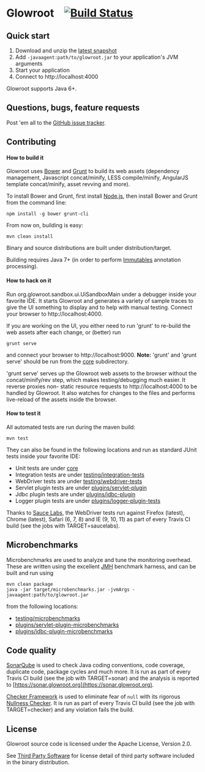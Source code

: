 Glowroot &nbsp;&nbsp; [![Build Status](https://travis-ci.org/glowroot/glowroot.png?branch=master)](https://travis-ci.org/glowroot/glowroot)
=========

## Quick start

1. Download and unzip the [latest snapshot](https://glowroot.s3.amazonaws.com/snapshots/latest/glowroot-dist.zip)
2. Add `-javaagent:path/to/glowroot.jar` to your application's JVM arguments
3. Start your application
4. Connect to http://localhost:4000

Glowroot supports Java 6+.

## Questions, bugs, feature requests

Post 'em all to the [GitHub issue tracker](https://github.com/glowroot/glowroot/issues).

## Contributing

#### How to build it

Glowroot uses [Bower](http://bower.io) and [Grunt](http://gruntjs.com) to build its web assets (dependency management, Javascript concat/minify, LESS compile/minify, AngularJS template concat/minify, asset revving and more).

To install Bower and Grunt, first install [Node.js](https://nodejs.org), then install Bower and Grunt from the command line:

    npm install -g bower grunt-cli

From now on, building is easy:

    mvn clean install

Binary and source distributions are built under distribution/target.

Building requires Java 7+ (in order to perform [Immutables](https://immutables.github.io) annotation processing).

#### How to hack on it

Run org.glowroot.sandbox.ui.UiSandboxMain under a debugger inside your favorite IDE. It starts Glowroot and generates a variety of sample traces to give the UI something to display and to help with manual testing. Connect your browser to http://localhost:4000.

If you are working on the UI, you either need to run 'grunt' to re-build the web assets after each change, or (better) run

    grunt serve

and connect your browser to http://localhost:9000.  **Note:** 'grunt' and 'grunt serve' should be run from the [core](core) subdirectory.

'grunt serve' serves up the Glowroot web assets to the browser without the concat/minify/rev step, which makes testing/debugging much easier. It reverse proxies non- static resource requests to http://localhost:4000 to be handled by Glowroot. It also watches for changes to the files and performs live-reload of the assets inside the browser.

#### How to test it

All automated tests are run during the maven build:

    mvn test

They can also be found in the following locations and run as standard JUnit tests inside your favorite IDE:

* Unit tests are under [core](core)
* Integration tests are under [testing/integration-tests](testing/integration-tests)
* WebDriver tests are under [testing/webdriver-tests](testing/webdriver-tests)
* Servlet plugin tests are under [plugins/servlet-plugin](plugins/servlet-plugin)
* Jdbc plugin tests are under [plugins/jdbc-plugin](plugins/jdbc-plugin)
* Logger plugin tests are under [plugins/logger-plugin-tests](plugins/logger-plugin-tests)

Thanks to [Sauce Labs](https://saucelabs.com), the WebDriver tests run against Firefox (latest), Chrome (latest), Safari (6, 7, 8) and IE (9, 10, 11) as part of every Travis CI build (see the jobs with TARGET=saucelabs).

## Microbenchmarks

Microbenchmarks are used to analyze and tune the monitoring overhead. These are written using the excellent [JMH](http://openjdk.java.net/projects/code-tools/jmh/) benchmark harness, and can be built and run using

    mvn clean package
    java -jar target/microbenchmarks.jar -jvmArgs -javaagent:path/to/glowroot.jar

from the following locations:

* [testing/microbenchmarks](testing/microbenchmarks)
* [plugins/servlet-plugin-microbenchmarks](plugins/servlet-plugin-microbenchmarks)
* [plugins/jdbc-plugin-microbenchmarks](plugins/jdbc-plugin-microbenchmarks)

## Code quality

[SonarQube](http://www.sonarqube.org) is used to check Java coding conventions, code coverage, duplicate code, package cycles and much more. It is run as part of every Travis CI build (see the job with TARGET=sonar) and the analysis is reported to [https://sonar.glowroot.org](https://sonar.glowroot.org).

[Checker Framework](http://types.cs.washington.edu/checker-framework/) is used to eliminate fear of `null` with its rigorous [Nullness Checker](http://types.cs.washington.edu/checker-framework/current/checker-framework-manual.html#nullness-checker). It is run as part of every Travis CI build (see the job with TARGET=checker) and any violation fails the build.

## License

Glowroot source code is licensed under the Apache License, Version 2.0.

See [Third Party Software](https://github.com/glowroot/glowroot/wiki/Third-Party-Software) for license detail of third party software included in the binary distribution.
